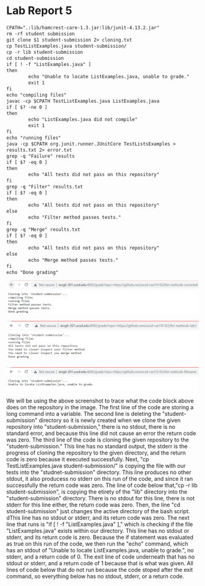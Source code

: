 # Lab Report 5

    CPATH=".:lib/hamcrest-care-1.3.jar:lib/junit-4.13.2.jar"
    rm -rf student submission
    git clone $1 student-submission 2> cloning.txt
    cp TestListExamples.java student-submission/
    cp -r lib student-submission
    cd student-submission
    if [ ! -f "ListExamples.java" ]
    then
            echo "Unable to locate ListExamples.java, unable to grade."
            exit 1
    fi
    echo "compiling files"
    javac -cp $CPATH TestListExamples.java ListExamples.java
    if [ $? -ne 0 ]
    then
            echo "ListExamples.java did not compile"
            exit 1
    fi
    echo "running files"
    java -cp $CPATH org.junit.runner.JUnitCore TestListsExamples > results.txt 2> error.txt
    grep -q "Failure" results
    if [ $? -eq 0 ]
    then
            echo "All tests did not pass on this repository"
    fi
    grep -q "Filter" results.txt
    if [ $? -eq 0 ]
    then
            echo "All tests did not pass on this repository"
    else
            echo "Filter method passes tests."
    fi
    grep -q "Merge" results.txt
    if [ $? -eq 0 ]
    then
            echo "All tests did not pass on this repository"
    else
            echo "Merge method passes tests."
    fi
    echo "Done grading"

![success](Screenshot_20221127_053438.png)

![fail](Screenshot_20221127_053339.png)

![missing](Screenshot_20221127_053519.png)

We will be using the above screenshot to trace what the code block above does on the repository in the image. The first line of the code are storing a long command into a variable. The second line is deleting the "student-submission" directory so it is newly created when we clone the given repository into "student-submission," there is no stdout, there is no standard error, and because this line did not cause an error the return code was zero. The third line of the code is cloning the given repository to the "student-submission." This line has no standard output, the stderr is the progress of cloning the repository to the given directory, and the return code is zero because it executed successfully. Next, "cp TestListExamples.java student-submission/" is copying the file with our tests into the "studnet-submission" directory. This line produces no other stdout, it also producess no stderr on this run of the code, and since it ran successfully the return code was zero. The line of code below that,"cp -r lib student-submission", is copying the etirety of the "lib" directory into the "student-submission" directory. There is no stdout for this line, there is not stderr for this line either, the return code was zero. Then, the line "cd student-submission" just changes the active directory of the bash script. dThis line has no stdout or stderr, and its return code was zero. The next line that runs is "if [ ! -f "ListExamples.java" ]," which is checking if the file "ListExamples.java" exists within our directory. This line has no stdout or stderr, and its return code is zero. Because the if statement was evaluated as true on this run of the code, we then run the "echo" command, which has an stdout of "Unable to locate ListExamples.java, unable to grade.", no stderr, and a return code of 0. The exit line of code underneath that has no stdout or stderr, and a return code of 1 because that is what was given. All lines of code below that do not run because the code stoped after the exit command, so everything below has no stdout, stderr, or a return code.
